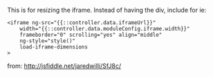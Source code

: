 This is for resizing the iframe.
Instead of having the div, include for ie:

    <iframe ng-src="{{::controller.data.iframeUrl}}"
        width="{{::controller.data.moduleConfig.iframe.width}}"
        frameborder="0" scrolling="yes" align="middle"
        ng-style="style()"
        load-iframe-dimensions
    >




from: http://jsfiddle.net/jaredwilli/SfJ8c/
